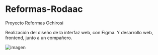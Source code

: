 # Reformas-Rodaac
Proyecto Reformas Ochirosi

Realización del diseño de la interfaz web, con Figma. Y desarrollo web, frontend, junto a un compañero.

![imagen](https://user-images.githubusercontent.com/78515818/183315649-291373fb-efb3-494b-b8c5-c90decb359d3.png)

